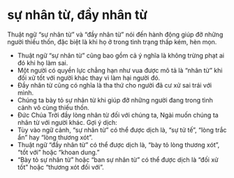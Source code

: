 # sự nhân từ, đầy nhân từ

Thuật ngữ “sự nhân từ” và “đầy nhân từ” nói đến hành động giúp đỡ những người thiếu thốn, đặc biệt là khi họ ở trong tình trạng thấp kém, hèn mọn.
- Thuật ngữ “sự nhân từ” cũng bao gồm cả ý nghĩa là không trừng phạt ai đó khi họ làm sai.  
- Một người có quyền lực chẳng hạn như vua được mô tả là “nhân từ” khi đối xử tốt với người khác thay vì làm hại người đó. 
- Đầy nhân từ cũng có nghĩa là tha thứ cho người đã cư xử sai trái với mình. 
- Chúng ta bày tỏ sự nhân từ khi giúp đỡ những người đang trong tình cảnh vô cùng thiếu thốn.
- Đức Chúa Trời đầy lòng nhân từ đối với chúng ta, Ngài muốn chúng ta nhân từ với người khác.
Gợi ý dịch:
- Tùy vào ngữ cảnh, “sự nhân từ” có thể được dịch là, “sự tử tế”, “lòng trắc ẩn” hay “lòng thương xót”. 
- Thuật ngữ “đầy nhân từ” có thể được dịch là, “bày tỏ lòng thương xót”, “tốt với” hoặc “khoan dung.” 
- “Bày tỏ sự nhân từ” hoặc “ban sự nhân từ” có thể được dịch là “đối xử tốt” hoặc “thương xót đối với”.


